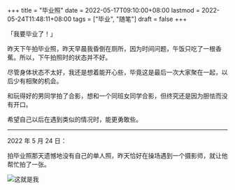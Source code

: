 +++
title = "毕业照"
date = 2022-05-17T09:10:00+08:00
lastmod = 2022-05-24T11:48:11+08:00
tags = ["毕业", "随笔"]
draft = false
+++

「我要毕业了！」

昨天下午拍毕业照，昨天早晨我昏倒在厕所，因为时间问题，午饭只吃了一根香蕉。所以，下午拍照时的状态并不好。

尽管身体状态不太好，我还是想着能开心些，毕竟这是最后一次大家聚在一起，以后少有相聚的机会。

和玩得好的男同学拍了合影，想和一个同班女同学合影，但终究还是因为胆怯而没有开口。

希望自己以后在遇到类似的情况时，能更勇敢些。

---

2022 年 5 月 24 日：

拍毕业照那天遗憾地没有自己的单人照，昨天恰好在操场遇到一个摄影师，就让他帮忙拍了一张。

![](https://static-1258637336.cos.ap-shanghai.myqcloud.com/photo/single.jpg "这就是我")
